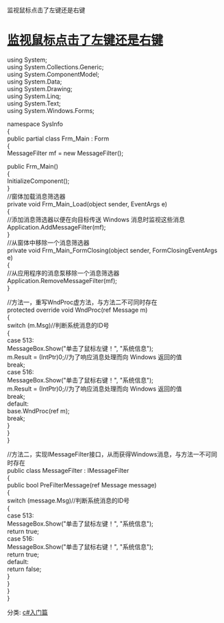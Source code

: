 监视鼠标点击了左键还是右键

# [监视鼠标点击了左键还是右键](https://www.cnblogs.com/ysz12300/p/5512827.html)

using System;  
using System.Collections.Generic;  
using System.ComponentModel;  
using System.Data;  
using System.Drawing;  
using System.Linq;  
using System.Text;  
using System.Windows.Forms;

namespace SysInfo  
{  
public partial class Frm\_Main : Form  
{  
MessageFilter mf = new MessageFilter();

public Frm\_Main()  
{  
InitializeComponent();  
}  
//窗体加载消息筛选器  
private void Frm\_Main\_Load(object sender, EventArgs e)  
{  
//添加消息筛选器以便在向目标传送 Windows 消息时监视这些消息  
Application.AddMessageFilter(mf);  
}  
//从窗体中移除一个消息筛选器  
private void Frm\_Main\_FormClosing(object sender, FormClosingEventArgs e)  
{  
//从应用程序的消息泵移除一个消息筛选器  
Application.RemoveMessageFilter(mf);  
}

//方法一，重写WndProc虚方法，与方法二不可同时存在  
protected override void WndProc(ref Message m)  
{  
switch (m.Msg)//判断系统消息的ID号  
{  
case 513:  
MessageBox.Show("单击了鼠标左键！", "系统信息");  
m.Result = (IntPtr)0;//为了响应消息处理而向 Windows 返回的值  
break;  
case 516:  
MessageBox.Show("单击了鼠标右键！", "系统信息");  
m.Result = (IntPtr)0;//为了响应消息处理而向 Windows 返回的值  
break;  
default:  
base.WndProc(ref m);  
break;  
}  
}  
}

//方法二，实现IMessageFilter接口，从而获得Windows消息，与方法一不可同时存在  
public class MessageFilter : IMessageFilter  
{  
public bool PreFilterMessage(ref Message message)  
{  
switch (message.Msg)//判断系统消息的ID号  
{  
case 513:  
MessageBox.Show("单击了鼠标左键！", "系统信息");  
return true;  
case 516:  
MessageBox.Show("单击了鼠标右键！", "系统信息");  
return true;  
default:  
return false;  
}  
}  
}  
}

分类: [c#入门篇](https://www.cnblogs.com/ysz12300/category/800615.html)